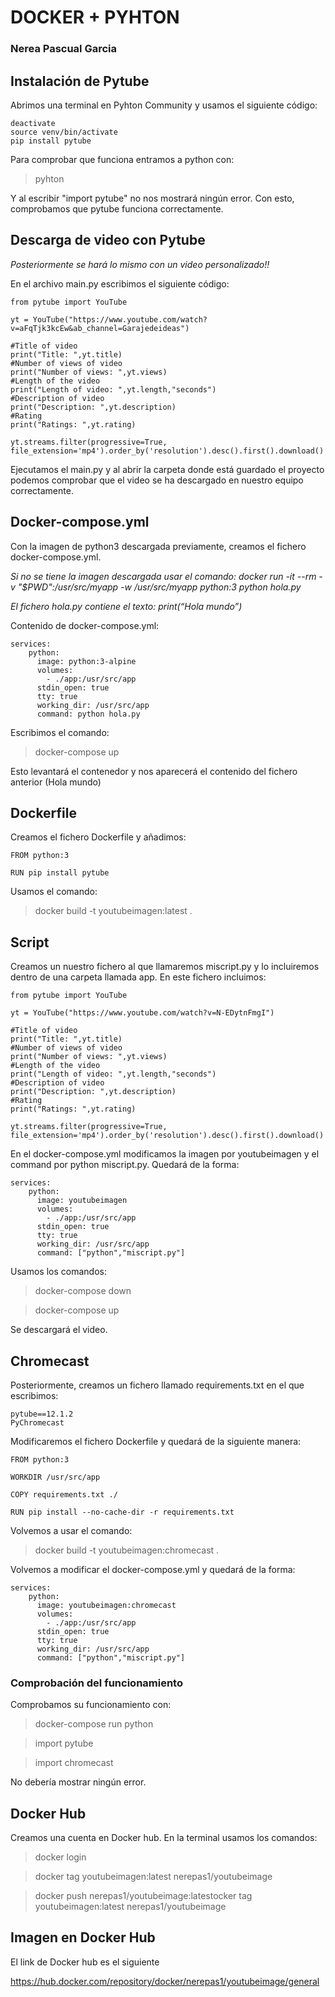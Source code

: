 # DOCKER + PYHTON
### Nerea Pascual Garcia


## Instalación de Pytube

Abrimos una terminal en Pyhton Community y usamos el siguiente código:

~~~
deactivate
source venv/bin/activate
pip install pytube
~~~

Para comprobar que funciona entramos a python con:

> pyhton

Y al escribir "import pytube" no nos mostrará ningún error. Con esto, comprobamos que pytube funciona correctamente.

## Descarga de video con Pytube

*Posteriormente se hará lo mismo con un video personalizado!!*

En el archivo main.py escribimos el siguiente código:

~~~
from pytube import YouTube

yt = YouTube("https://www.youtube.com/watch?v=aFqTjk3kcEw&ab_channel=Garajedeideas")

#Title of video
print("Title: ",yt.title)
#Number of views of video
print("Number of views: ",yt.views)
#Length of the video
print("Length of video: ",yt.length,"seconds")
#Description of video
print("Description: ",yt.description)
#Rating
print("Ratings: ",yt.rating)

yt.streams.filter(progressive=True, file_extension='mp4').order_by('resolution').desc().first().download()
~~~

Ejecutamos el main.py y al abrir la carpeta donde está guardado el proyecto podemos comprobar que el video se ha descargado en nuestro equipo correctamente.

## Docker-compose.yml

Con la imagen de python3 descargada previamente, creamos el fichero docker-compose.yml.

*Si no se tiene la imagen descargada usar el comando: docker run -it --rm -v "$PWD":/usr/src/myapp -w /usr/src/myapp python:3 python hola.py*

*El fichero hola.py contiene el texto: print(“Hola mundo”)*

Contenido de docker-compose.yml:

~~~
services:
    python:
      image: python:3-alpine
      volumes:
        - ./app:/usr/src/app
      stdin_open: true
      tty: true
      working_dir: /usr/src/app
      command: python hola.py
~~~

Escribimos el comando:

> docker-compose up

Esto levantará el contenedor y nos aparecerá el contenido del fichero anterior (Hola mundo)


## Dockerfile

Creamos el fichero Dockerfile y añadimos:

~~~
FROM python:3

RUN pip install pytube
~~~

Usamos el comando:

> docker build -t youtubeimagen:latest .

## Script

Creamos un nuestro fichero al que llamaremos miscript.py y lo incluiremos dentro de una carpeta llamada app.
En este fichero incluimos:

~~~
from pytube import YouTube

yt = YouTube("https://www.youtube.com/watch?v=N-EDytnFmgI")

#Title of video
print("Title: ",yt.title)
#Number of views of video
print("Number of views: ",yt.views)
#Length of the video
print("Length of video: ",yt.length,"seconds")
#Description of video
print("Description: ",yt.description)
#Rating
print("Ratings: ",yt.rating)

yt.streams.filter(progressive=True, file_extension='mp4').order_by('resolution').desc().first().download()

~~~

En el docker-compose.yml modificamos la imagen por youtubeimagen y el command por python miscript.py. Quedará de la forma:

~~~
services:
    python:
      image: youtubeimagen
      volumes:
        - ./app:/usr/src/app
      stdin_open: true
      tty: true
      working_dir: /usr/src/app
      command: ["python","miscript.py"]
~~~

Usamos los comandos:

> docker-compose down

> docker-compose up

Se descargará el video.

## Chromecast

Posteriormente, creamos un fichero llamado requirements.txt en el que escribimos:

~~~
pytube==12.1.2
PyChromecast
~~~

Modificaremos el fichero Dockerfile y quedará de la siguiente manera:

~~~
FROM python:3

WORKDIR /usr/src/app

COPY requirements.txt ./

RUN pip install --no-cache-dir -r requirements.txt
~~~

Volvemos a usar el comando:

> docker build -t youtubeimagen:chromecast .


Volvemos a modificar el docker-compose.yml y quedará de la forma:

~~~
services:
    python:
      image: youtubeimagen:chromecast
      volumes:
        - ./app:/usr/src/app
      stdin_open: true
      tty: true
      working_dir: /usr/src/app
      command: ["python","miscript.py"]
~~~

### Comprobación del funcionamiento

Comprobamos su funcionamiento con:


> docker-compose run python

> import pytube

> import chromecast

No debería mostrar ningún error.

## Docker Hub

Creamos una cuenta en Docker hub.
En la terminal usamos los comandos:

> docker login

> docker tag youtubeimagen:latest nerepas1/youtubeimage

> docker push nerepas1/youtubeimage:latestocker tag youtubeimagen:latest nerepas1/youtubeimage


## Imagen en Docker Hub

El link de Docker hub es el siguiente

https://hub.docker.com/repository/docker/nerepas1/youtubeimage/general